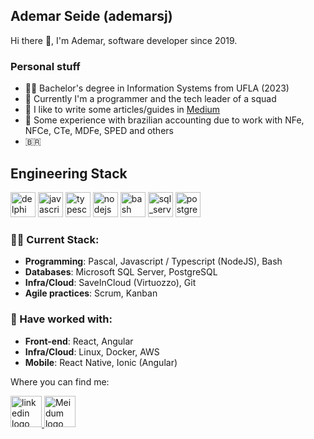 ## Ademar Seide (ademarsj)
Hi there 👋, I'm Ademar, software developer since 2019.

### Personal stuff
* :man_student: Bachelor's degree in Information Systems from UFLA (2023)
* :briefcase: Currently I'm a programmer and the tech leader of a squad
* :pencil: I like to write some articles/guides in <a href="https://medium.com/@ademarsj">Medium</a>
* :file_folder: Some experience with brazilian accounting due to work with NFe, NFCe, CTe, MDFe, SPED and others
* :brazil:

## Engineering Stack
<img alt="delphi" style="height: 40px; width: 40px;" src="https://github.com/ademarsj/ademarsj/assets/59055854/b8728f4b-a257-4167-a4e8-e451c95e7878"> </img>
<img alt="javascript" style="height: 40px; width: 40px;" src="https://github.com/ademarsj/ademarsj/assets/59055854/e8ecddee-54f9-4418-a31b-d3ff64231e2e"> </img>
<img alt="typescript" style="height: 40px; width: 40px;" src="https://github.com/ademarsj/ademarsj/assets/59055854/baf6af3a-4f83-4ac6-a8fc-331ec2317722"> </img>
<img alt="nodejs" style="height: 40px; width: 40px;" src="https://github.com/ademarsj/ademarsj/assets/59055854/04205ce0-edd5-4998-8d22-7f8e6fe12f18"> </img>
<img alt="bash" style="height: 40px; width: 40px;" src="https://github.com/ademarsj/ademarsj/assets/59055854/5cef1af9-5b08-41ed-8532-c9b810facc8f"> </img>
<img alt="sql_server" style="height: 40px; width: 40px;" src="https://github.com/ademarsj/ademarsj/assets/59055854/cb6255e0-ebce-41d4-a129-73ae59fda162"> </img>
<img alt="postgres" style="height: 40px; width: 40px;" src="https://github.com/ademarsj/ademarsj/assets/59055854/fcc896e8-9f5a-4eb6-b11c-50dca06745c0"> </img>


### :man_technologist: Current Stack:
* **Programming**: Pascal, Javascript / Typescript (NodeJS), Bash
* **Databases**: Microsoft SQL Server, PostgreSQL
* **Infra/Cloud**: SaveInCloud (Virtuozzo), Git
* **Agile practices**: Scrum, Kanban

### :scroll: Have worked with:
* **Front-end**: React, Angular
* **Infra/Cloud**: Linux, Docker, AWS
* **Mobile**: React Native, Ionic (Angular)

Where you can find me:
<div>
<a href="https://linkedin.com/in/ademarsj">
<img alt= "linkedin logo" style="width: 50px; height:50px"  src="https://cdn-icons-png.flaticon.com/512/174/174857.png"/>
</a>

<a href="https://medium.com/@ademarsj">
<img alt= "Meidum logo" style="width: 50px; height:50px" src="https://miro.medium.com/max/1400/1*psYl0y9DUzZWtHzFJLIvTw.png"/>
</a>
<div>
